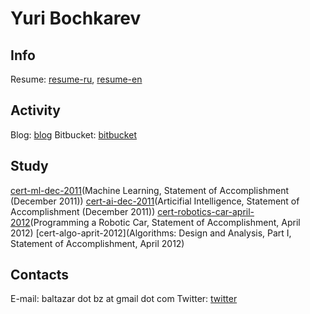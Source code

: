 Yuri Bochkarev
==============

Info
----

Resume: [resume-ru](Russian), [resume-en](English)

Activity
--------

Blog: [blog](http://baltazar-bz.blogspot.com)
Bitbucket: [bitbucket](https://bitbucket.org/balta2ar)

Study
-----

[cert-ml-dec-2011](Machine Learning, Statement of Accomplishment (December 2011))
[cert-ai-dec-2011](Articifial Intelligence, Statement of Accomplishment (December 2011))
[cert-robotics-car-april-2012](Programming a Robotic Car, Statement of Accomplishment, April 2012)
[cert-algo-aprit-2012](Algorithms: Design and Analysis, Part I, Statement of Accomplishment, April 2012)

Contacts
--------

E-mail: baltazar dot bz at gmail dot com
Twitter: [twitter](https://twitter.com/baltazar_bz)

[resume-en]: https://docs.google.com/document/d/1zocYObOLFxoyjlG09GX0NJg0h69sFTjHH3d78-aiK-8/edit
[resume-ru]: https://docs.google.com/document/d/1u_XKVHYTTn3Q0GISEEswEpiNvecIj0AB7CeufIyaw-M/edit

[blog]: http://baltazar-bz.blogspot.com
[bitbucket]: https://bitbucket.org/balta2ar

[cert-ml-dec-2011]: https://docs.google.com/document/d/11OT8thqIgBiwM80D_HjpiGtKTz5CnxiITPG_H6QbuUA/edit
[cert-ai-dec-2011]: https://docs.google.com/document/d/1wD_QEJ7mdzxbR_PMVEbZ_tZ0SyakJ_8Y1gBAj_S5Ufg/edit
[cert-robotics-car-april-2012]: https://docs.google.com/document/d/1LpUyUwh_gGyPyKf-oxTDOy8ncQejwog1jhgMmtf59mY/edit
[cert-algo-april-2012]: https://docs.google.com/document/d/1j6LlyJUGM03TxqSImyHeHoa16dSCLZQop6zmrPe8YOw/edit

[twitter]: https://twitter.com/baltazar_bz
